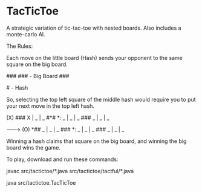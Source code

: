 # TacTicToe
A strategic variation of tic-tac-toe with nested boards. Also includes a monte-carlo AI. 

The Rules:

Each move on the little board (Hash) sends your opponent to the same square on the big board.

\###
\### - Big Board
\### 

\# - Hash

 So, selecting the top left square of the middle hash would require you to put your next move in the top left hash. 

(X)
\###         X | _ | _
#\*#   *:   _ | _ | _
\###         _ | _ | _

 --->
 (O)
 \*##         _ | _ | _
 \###    *:   _ | _ | _
 \###         _ | _ | _
 
 
Winning a hash claims that square on the big board, and winning the big board wins the game.  
 
 

To play, download and run these commands:

javac src/tactictoe/\*.java src/tactictoe/tactful/\*.java 

java src/tactictoe.TacTicToe


